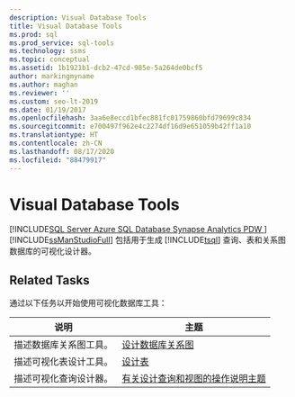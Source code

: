 ```yaml
---
description: Visual Database Tools
title: Visual Database Tools
ms.prod: sql
ms.prod_service: sql-tools
ms.technology: ssms
ms.topic: conceptual
ms.assetid: 1b1921b1-dcb2-47cd-985e-5a264de0bcf5
author: markingmyname
ms.author: maghan
ms.reviewer: ''
ms.custom: seo-lt-2019
ms.date: 01/19/2017
ms.openlocfilehash: 3aa6e8eccd1bfec881fc01759860bfd79699c834
ms.sourcegitcommit: e700497f962e4c2274df16d9e651059b42ff1a10
ms.translationtype: HT
ms.contentlocale: zh-CN
ms.lasthandoff: 08/17/2020
ms.locfileid: "88479917"
---
```

# <a name="visual-database-tools"></a>Visual Database Tools

[!INCLUDE[SQL Server Azure SQL Database Synapse Analytics PDW ](../../includes/applies-to-version/sql-asdb-asdbmi-asa-pdw.md)]
[!INCLUDE[ssManStudioFull](../../includes/ssmanstudiofull-md.md)] 包括用于生成 [!INCLUDE[tsql](../../includes/tsql-md.md)] 查询、表和关系图数据库的可视化设计器。  
  
## <a name="related-tasks"></a>Related Tasks

通过以下任务以开始使用可视化数据库工具：  
  
|**说明**|**主题**|  
|-------------------|-------------|  
|描述数据库关系图工具。|[设计数据库关系图](../../ssms/visual-db-tools/design-database-diagrams-visual-database-tools.md)|  
|描述可视化表设计工具。|[设计表](../../ssms/visual-db-tools/design-tables-visual-database-tools.md)|  
|描述可视化查询设计器。|[有关设计查询和视图的操作说明主题](../../ssms/visual-db-tools/design-queries-and-views-how-to-topics-visual-database-tools.md)| 
